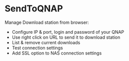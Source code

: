# SendToQNAP
Manage Download station from browser:
- Configure IP & port, login and password of your QNAP 
- Use right click on URL to send it to download station
- List & remove current downloads
- Test connection settings
- Add SSL option to NAS connection settings

